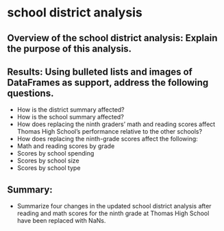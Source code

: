 # school district analysis
## Overview of the school district analysis: Explain the purpose of this analysis.

## Results: Using bulleted lists and images of DataFrames as support, address the following questions.

- How is the district summary affected?
- How is the school summary affected?
- How does replacing the ninth graders’ math and reading scores affect Thomas High School’s performance relative to the other schools?
- How does replacing the ninth-grade scores affect the following:
- Math and reading scores by grade
- Scores by school spending
- Scores by school size
- Scores by school type

## Summary: 
- Summarize four changes in the updated school district analysis after reading and math scores for the ninth grade at Thomas High School have been replaced with NaNs.
